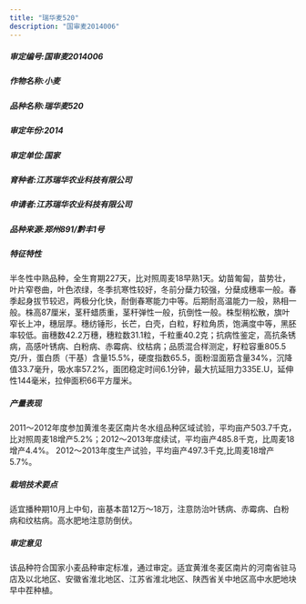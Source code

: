 ```yaml
---
title: "瑞华麦520"
description: "国审麦2014006"
---
```

##### 审定编号:国审麦2014006

##### 作物名称:小麦

##### 品种名称:瑞华麦520

##### 审定年份:2014

##### 审定单位:国家

##### 育种者:江苏瑞华农业科技有限公司

##### 申请者:江苏瑞华农业科技有限公司

##### 品种来源:郑州891/黔丰1号

##### 特征特性
半冬性中熟品种，全生育期227天，比对照周麦18早熟1天。幼苗匍匐，苗势壮，叶片窄卷曲，叶色浓绿，冬季抗寒性较好，冬前分蘖力较强，分蘖成穗率一般。春季起身拔节较迟，两极分化快，耐倒春寒能力中等。后期耐高温能力一般，熟相一般。株高87厘米，茎秆蜡质重，茎秆弹性一般，抗倒性一般。株型稍松散，旗叶窄长上冲，穗层厚。穗纺锤形，长芒，白壳，白粒，籽粒角质，饱满度中等，黑胚率较低。亩穗数42.2万穗，穗粒数31.1粒，千粒重40.2克；抗病性鉴定，高抗条锈病，高感叶锈病、白粉病、赤霉病、纹枯病；品质混合样测定，籽粒容重805.5克/升，蛋白质（干基）含量15.5%，硬度指数65.5，面粉湿面筋含量34%，沉降值33.7毫升，吸水率57.2%，面团稳定时间6.1分钟，最大抗延阻力335E.U，延伸性144毫米，拉伸面积66平方厘米。

##### 产量表现
2011～2012年度参加黄淮冬麦区南片冬水组品种区域试验，平均亩产503.7千克，比对照周麦18增产5.2%；2012～2013年度续试，平均亩产485.8千克，比周麦18增产4.4%。 2012～2013年度生产试验，平均亩产497.3千克,比周麦18增产5.7%。

##### 栽培技术要点
适宜播种期10月上中旬，亩基本苗12万～18万，注意防治叶锈病、赤霉病、白粉病和纹枯病。高水肥地注意防倒伏。

##### 审定意见
该品种符合国家小麦品种审定标准，通过审定。适宜黄淮冬麦区南片的河南省驻马店及以北地区、安徽省淮北地区、江苏省淮北地区、陕西省关中地区高中水肥地块早中茬种植。
